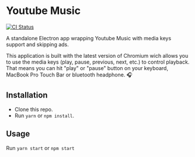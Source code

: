 # Youtube Music

[![CI Status](https://github.com/volcomix/youtube-music/workflows/CI/badge.svg)](https://github.com/volcomix/youtube-music/actions)

A standalone Electron app wrapping Youtube Music with media keys support and skipping ads.

This application is built with the latest version of Chromium wich allows you to use the media keys (play, pause, previous, next, etc.) to control playback. That means you can hit "play" or "pause" button on your keyboard, MacBook Pro Touch Bar or bluetooth headphone. :headphones:

## Installation

- Clone this repo.
- Run `yarn` or `npm install`.

## Usage

Run `yarn start` or `npm start`
